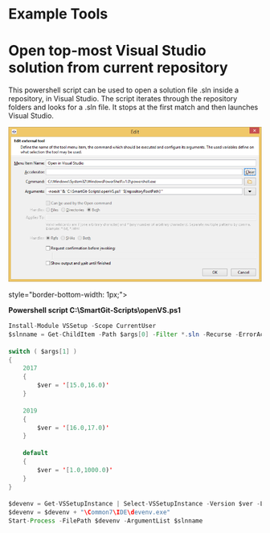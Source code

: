 # Example Tools

# Open top-most Visual Studio solution from current repository

This powershell script can be used to open a solution file .sln inside a
repository, in Visual Studio. The script iterates through the repository
folders and looks for a .sln file. It stops at the first match and then
launches Visual Studio.

![](attachments/53215435/53215436.png)


style="border-bottom-width: 1px;">

**Powershell script C:\\SmartGit-Scripts\\openVS.ps1**



``` java
Install-Module VSSetup -Scope CurrentUser
$slnname = Get-ChildItem -Path $args[0] -Filter *.sln -Recurse -ErrorAction SilentlyContinue -Force | Select-Object -First 1 | Select-Object -ExpandProperty FullName

switch ( $args[1] )
{
    2017
    {
        $ver = '[15.0,16.0)'
    }

    2019
    {
        $ver = '[16.0,17.0)'
    }

    default
    {
        $ver = '[1.0,1000.0)'
    }
}

$devenv = Get-VSSetupInstance | Select-VSSetupInstance -Version $ver -Latest | Select-Object -ExpandProperty InstallationPath
$devenv = $devenv + "\Common7\IDE\devenv.exe"
Start-Process -FilePath $devenv -ArgumentList $slnname
```




